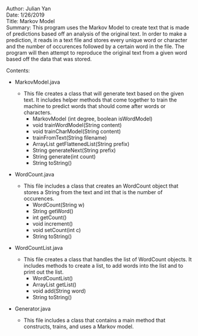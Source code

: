 Author: Julian Yan  
Date: 1/26/2019  
Title: Markov Model  
Summary: This program uses the Markov Model to create text that is made of predictions based off an analysis of the original text. In order to make a prediction, it reads in a text file and stores every unique word or character and the number of occurences followed by a certain word in the file. The program will then attempt to reproduce the original text from a given word based off the data that was stored.  

Contents:

* MarkovModel.java
  * This file creates a class that will generate text based on the given text. It includes helper methods that come together to train the machine to predict words that should come after words or characters.
    * MarkovModel (int degree, boolean isWordModel)
    * void trainWordModel(String content)
    * void trainCharModel(String content)
    * trainFromText(String filename)
    * ArrayList<String> getFlattenedList(String prefix)
    * String generateNext(String prefix)
    * String generate(int count)
    * String toString()

* WordCount.java
  * This file includes a class that creates an WordCount object that stores a String from the text and int that is the number of occurences.
    * WordCount(String w)
    * String getWord()
    * int getCount()
    * void increment()
    * void setCount(int c)
    * String toString()

* WordCountList.java
  * This file creates a class that handles the list of WordCount objects. It includes methods to create a list, to add words into the list and to print out the list.
    * WordCountList()
    * ArrayList<WordCount> getList()
    * void add(String word)
    * String toString()

* Generator.java
  * This file includes a class that contains a main method that constructs, trains, and uses a Markov model.
  

